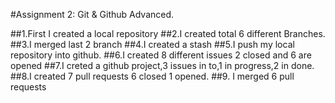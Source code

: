 #Assignment 2: Git & Github Advanced.



##1.First I created a local repository
##2.I created total 6 different Branches.
##3.I merged last 2 branch
##4.I created a stash
##5.I push my local repository into github.
##6.I created 8 different issues 2 closed and 6 are opened
##7.I creted a github project,3 issues in to,1 in progress,2 in done. 
##8.I created  7 pull requests 6 closed 1 opened.
##9. I merged 6 pull requests
